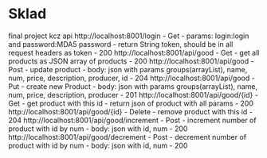 # Sklad
final project kcz
api
http://localhost:8001/login - Get - params: login:login and password:MDA5 password - return String token, should be in all request headers as token - 200
http://localhost:8001/api/good - Get - get all products as JSON array of products - 200
http://localhost:8001/api/good - Post - update product - body: json with params groups(arrayList<String>), name, num, price, description, producer, id - 204
http://localhost:8001/api/good - Put - create new Product - body: json with params groups(arrayList<String>), name, num, price, description, producer - 201 
http://localhost:8001/api/good/{id} - Get - get product with this id - return json of product with all params - 200
http://localhost:8001/api/good/{id} - Delete - remove product with this id - 204
http://localhost:8001/api/good/increment - Post - increment number of product with id by num - body: json with id, num - 200
http://localhost:8001/api/good/decrement - Post - decrement number of product with id by num - body: json with id, num - 200
